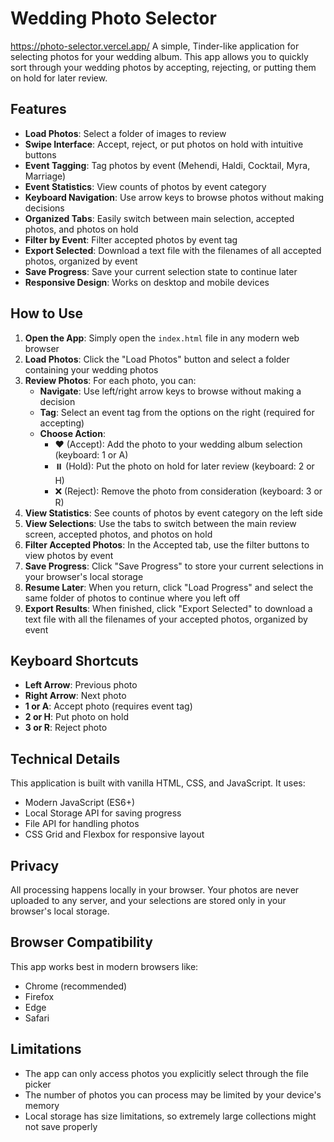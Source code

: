 # Wedding Photo Selector
https://photo-selector.vercel.app/
A simple, Tinder-like application for selecting photos for your wedding album. This app allows you to quickly sort through your wedding photos by accepting, rejecting, or putting them on hold for later review.

## Features

- **Load Photos**: Select a folder of images to review
- **Swipe Interface**: Accept, reject, or put photos on hold with intuitive buttons
- **Event Tagging**: Tag photos by event (Mehendi, Haldi, Cocktail, Myra, Marriage)
- **Event Statistics**: View counts of photos by event category
- **Keyboard Navigation**: Use arrow keys to browse photos without making decisions
- **Organized Tabs**: Easily switch between main selection, accepted photos, and photos on hold
- **Filter by Event**: Filter accepted photos by event tag
- **Export Selected**: Download a text file with the filenames of all accepted photos, organized by event
- **Save Progress**: Save your current selection state to continue later
- **Responsive Design**: Works on desktop and mobile devices

## How to Use

1. **Open the App**: Simply open the `index.html` file in any modern web browser
2. **Load Photos**: Click the "Load Photos" button and select a folder containing your wedding photos
3. **Review Photos**: For each photo, you can:
   - **Navigate**: Use left/right arrow keys to browse without making a decision
   - **Tag**: Select an event tag from the options on the right (required for accepting)
   - **Choose Action**:
     - ❤️ (Accept): Add the photo to your wedding album selection (keyboard: 1 or A)
     - ⏸️ (Hold): Put the photo on hold for later review (keyboard: 2 or H)
     - ❌ (Reject): Remove the photo from consideration (keyboard: 3 or R)
4. **View Statistics**: See counts of photos by event category on the left side
5. **View Selections**: Use the tabs to switch between the main review screen, accepted photos, and photos on hold
6. **Filter Accepted Photos**: In the Accepted tab, use the filter buttons to view photos by event
7. **Save Progress**: Click "Save Progress" to store your current selections in your browser's local storage
8. **Resume Later**: When you return, click "Load Progress" and select the same folder of photos to continue where you left off
9. **Export Results**: When finished, click "Export Selected" to download a text file with all the filenames of your accepted photos, organized by event

## Keyboard Shortcuts

- **Left Arrow**: Previous photo
- **Right Arrow**: Next photo
- **1 or A**: Accept photo (requires event tag)
- **2 or H**: Put photo on hold
- **3 or R**: Reject photo

## Technical Details

This application is built with vanilla HTML, CSS, and JavaScript. It uses:

- Modern JavaScript (ES6+)
- Local Storage API for saving progress
- File API for handling photos
- CSS Grid and Flexbox for responsive layout

## Privacy

All processing happens locally in your browser. Your photos are never uploaded to any server, and your selections are stored only in your browser's local storage.

## Browser Compatibility

This app works best in modern browsers like:

- Chrome (recommended)
- Firefox
- Edge
- Safari

## Limitations

- The app can only access photos you explicitly select through the file picker
- The number of photos you can process may be limited by your device's memory
- Local storage has size limitations, so extremely large collections might not save properly
